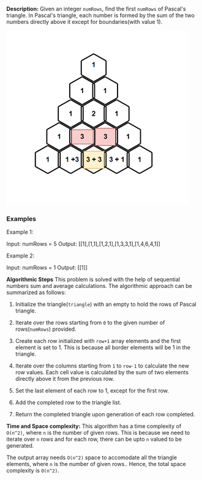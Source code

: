 **Description:**
Given an integer `numRows`, find the first `numRows` of Pascal's triangle. In Pascal's triangle, each number is formed by the sum of the two numbers directly above it except for boundaries(with value 1).

![Screenshot](../../../../images/pascal-triangle.png)

### Examples
Example 1:

Input: numRows = 5
Output: [[1],[1,1],[1,2,1],[1,3,3,1],[1,4,6,4,1]]

Example 2:

Input: numRows = 1
Output: [[1]]

**Algorithmic Steps**
This problem is solved with the help of sequential numbers sum and average calculations. The algorithmic approach can be summarized as follows:

1. Initialize the triangle(`triangle`) with an empty to hold the rows of Pascal triangle.

2. Iterate over the rows starting from `0` to the given number of rows(`numRows`) provided.

3. Create each row initialized with `row+1` array elements and the first element is set to 1. This is because all border elements will be 1 in the triangle.

4. Iterate over the columns starting from `1` to `row-1` to calculate the new row values. Each cell value is calculated by the sum of two elements directly above it from the previous row.

5. Set the last element of each row to 1, except for the first row. 

6. Add the completed row to the triangle list.

7. Return the completed triangle upon generation of each row completed.

**Time and Space complexity:**
This algorithm has a time complexity of `O(n^2)`, where `n` is the number of given rows. This is because we need to iterate over `n` rows and for each row, there can be upto `n` valued to be generated.
 
The output array needs `O(n^2)` space to accomodate all the triangle elements, where `n` is the number of given rows.. Hence, the total space complexity is `O(n^2)`.